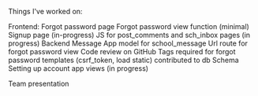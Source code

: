 Things I've worked on:

Frontend:
   Forgot password page
   Forgot password view function (minimal)
   Signup page (in-progress)
   JS for post_comments and sch_inbox pages (in progress)
Backend
   Message App model for school_message
   Url route for forgot password view
   Code review on GitHub
   Tags required for forgot password templates (csrf_token, load static)
   contributed to db Schema
   Setting up account app views (in progress)

Team presentation
